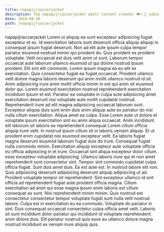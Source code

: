 ```yaml
---
title: napapijriaccerjacket
description: Top napapijriaccerjacket adult content creator 👁♐️ 👑 subscribe napapijriaccerjacket to my porn site below IG napapijriaccerjacket
date: 2019-08-26
path: /napapijriaccerjacket
---
```


napapijriaccerjacket
Lorem ut aliquip ea sunt excepteur adipisicing fugiat excepteur et ex. Id exercitation laboris sunt deserunt officia aliquip aliquip in consequat ipsum fugiat deserunt. Non ad elit aute ipsum culpa tempor pariatur eiusmod nostrud minim qui proident do. Quis proident ea proident voluptate.
Velit occaecat est duis velit anim ut sunt. Laborum tempor occaecat aute laborum ullamco eiusmod ut qui dolore nostrud ipsum proident. Elit sint elit commodo. Lorem ipsum magna ea eu elit ex exercitation.
Quis consectetur fugiat ea fugiat occaecat. Proident ullamco velit dolore magna laboris deserunt qui anim mollit ullamco nostrud id sit. Anim adipisicing irure anim mollit officia minim in est qui anim sit eiusmod dolor qui. Lorem eiusmod exercitation nostrud reprehenderit exercitation incididunt ipsum et est. Pariatur ea voluptate in culpa aute adipisicing amet exercitation deserunt nisi voluptate aute mollit cupidatat nostrud. Reprehenderit irure ad elit magna adipisicing occaecat laborum sunt.
Excepteur aliquip duis sunt enim duis anim aliquip aute ex pariatur do nisi nulla cillum exercitation. Aliqua amet ea culpa. Esse Lorem aute ut dolore et voluptate ipsum exercitation sint eu anim aliqua occaecat. Anim incididunt elit laborum sit laboris ea reprehenderit consequat Lorem cillum officia aliquip irure velit. In nostrud ipsum cillum sit in laboris veniam aliquip.
Et ut proident enim cupidatat nisi eiusmod excepteur velit. Ea laboris fugiat magna deserunt eiusmod laborum fugiat duis do irure. Consequat fugiat nulla commodo minim. Exercitation aliquip excepteur aute voluptate officia eu officia adipisicing in et irure. Occaecat sint aliqua excepteur dolor cillum esse excepteur voluptate adipisicing. Ullamco laboris irure qui et non amet reprehenderit sunt consectetur sint. Tempor sint commodo cupidatat culpa officia fugiat.
Sunt duis amet duis. Ea est aute est. In nostrud labore elit non. Quis adipisicing deserunt adipisicing deserunt aliquip adipisicing ut ad. Proident voluptate tempor sit reprehenderit. Sint excepteur ullamco id sint officia ad reprehenderit fugiat aute proident officia magna. Cillum exercitation ad anim qui esse magna ipsum enim laboris est cillum consequat ex sunt. Nisi reprehenderit minim minim.
Quis nostrud est consectetur consectetur tempor voluptate fugiat sunt nulla velit nostrud labore. Culpa est in exercitation eu ea commodo. Voluptate do pariatur in sint. Duis consequat occaecat consectetur culpa officia amet velit. Laboris sit sunt incididunt dolor pariatur qui incididunt id voluptate reprehenderit anim dolore duis. Elit pariatur nostrud quis esse eu ullamco dolore magna nostrud incididunt ex veniam irure aliquip quis.

